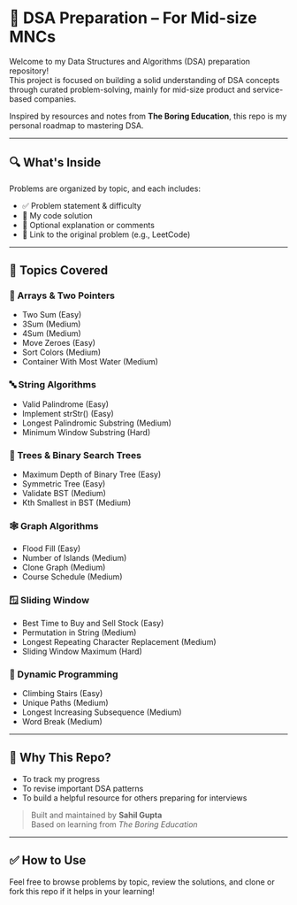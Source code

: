 # 📘 DSA Preparation – For Mid-size MNCs

Welcome to my Data Structures and Algorithms (DSA) preparation repository!  
This project is focused on building a solid understanding of DSA concepts through curated problem-solving, mainly for mid-size product and service-based companies.

Inspired by resources and notes from **The Boring Education**, this repo is my personal roadmap to mastering DSA.

---

## 🔍 What's Inside

Problems are organized by topic, and each includes:

- ✅ Problem statement & difficulty  
- 🧠 My code solution  
- 💬 Optional explanation or comments  
- 🔗 Link to the original problem (e.g., LeetCode)

---

## 📂 Topics Covered

### 📌 Arrays & Two Pointers
- Two Sum (Easy)
- 3Sum (Medium)
- 4Sum (Medium)
- Move Zeroes (Easy)
- Sort Colors (Medium)
- Container With Most Water (Medium)

### 🔤 String Algorithms
- Valid Palindrome (Easy)
- Implement strStr() (Easy)
- Longest Palindromic Substring (Medium)
- Minimum Window Substring (Hard)

### 🌳 Trees & Binary Search Trees
- Maximum Depth of Binary Tree (Easy)
- Symmetric Tree (Easy)
- Validate BST (Medium)
- Kth Smallest in BST (Medium)

### 🕸️ Graph Algorithms
- Flood Fill (Easy)
- Number of Islands (Medium)
- Clone Graph (Medium)
- Course Schedule (Medium)

### 🪟 Sliding Window
- Best Time to Buy and Sell Stock (Easy)
- Permutation in String (Medium)
- Longest Repeating Character Replacement (Medium)
- Sliding Window Maximum (Hard)

### 🧮 Dynamic Programming
- Climbing Stairs (Easy)
- Unique Paths (Medium)
- Longest Increasing Subsequence (Medium)
- Word Break (Medium)

---

## 🧠 Why This Repo?

- To track my progress  
- To revise important DSA patterns  
- To build a helpful resource for others preparing for interviews

> Built and maintained by **Sahil Gupta**  
> Based on learning from *The Boring Education*

---

## ✅ How to Use

Feel free to browse problems by topic, review the solutions, and clone or fork this repo if it helps in your learning!
